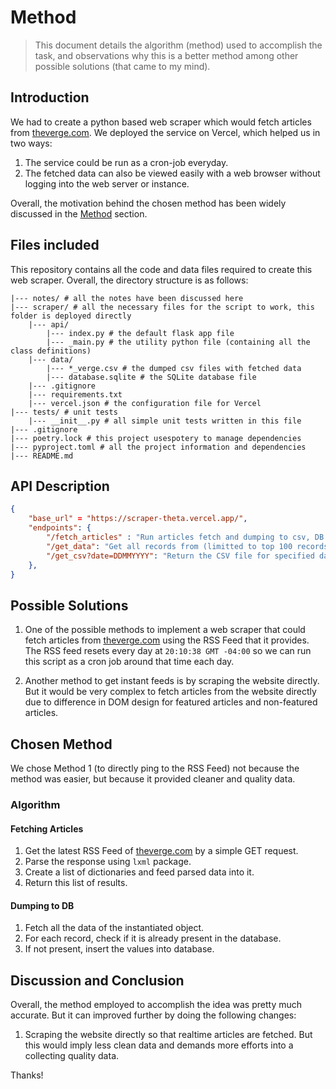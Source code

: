 # Method 
> This document details the algorithm (method) used to accomplish the task, and observations why this is a better method among other possible solutions (that came to my mind).

## Introduction
We had to create a python based web scraper which would fetch articles from [theverge.com](theverge.com). We deployed the service on Vercel, which helped us in two ways:
1. The service could be run as a cron-job everyday.
2. The fetched data can also be viewed easily with a web browser without logging into the web server or instance.

Overall, the motivation behind the chosen method has been widely discussed in the [Method](#chosen-method) section.

## Files included
This repository contains all the code and data files required to create this web scraper.
Overall, the directory structure is as follows:

```text
|--- notes/ # all the notes have been discussed here
|--- scraper/ # all the necessary files for the script to work, this folder is deployed directly
    |--- api/
        |--- index.py # the default flask app file
        |--- _main.py # the utility python file (containing all the class definitions)
    |--- data/
        |--- *_verge.csv # the dumped csv files with fetched data
        |--- database.sqlite # the SQLite database file
    |--- .gitignore
    |--- requirements.txt
    |--- vercel.json # the configuration file for Vercel
|--- tests/ # unit tests
    |--- __init__.py # all simple unit tests written in this file
|--- .gitignore
|--- poetry.lock # this project usespotery to manage dependencies
|--- pyproject.toml # all the project information and dependencies
|--- README.md
```

## API Description
```json
{
    "base_url" = "https://scraper-theta.vercel.app/",
    "endpoints": {
        "/fetch_articles" : "Run articles fetch and dumping to csv, DB.",
        "/get_data": "Get all records from (limitted to top 100 records to save bandwidth).",
        "/get_csv?date=DDMMYYYY": "Return the CSV file for specified date.",
    },
}
```

## Possible Solutions
1. One of the possible methods to implement a web scraper that could fetch articles from [theverge.com](theverge.com) using the RSS Feed that it provides. The RSS feed resets every day at `20:10:38 GMT -04:00` so we can run this script as a cron job around that time each day.

2. Another method to get instant feeds is by scraping the website directly. But it would be very complex to fetch articles from the website directly due to difference in DOM design for featured articles and non-featured articles.

## Chosen Method
We chose Method 1 (to directly ping to the RSS Feed) not because the method was easier, but because it provided cleaner and quality data. 

### Algorithm

#### Fetching Articles
1. Get the latest RSS Feed of [theverge.com](https://www.theverge.com/rss/index.xml) by a simple GET request.
2. Parse the response using `lxml` package.
3. Create a list of dictionaries and feed parsed data into it.
4. Return this list of results.

#### Dumping to DB
1. Fetch all the data of the instantiated object.
2. For each record, check if it is already present in the database.
3. If not present, insert the values into database.

## Discussion and Conclusion
Overall, the method employed to accomplish the idea was pretty much accurate. But it can improved further by doing the following changes:
1. Scraping the website directly so that realtime articles are fetched. But this would imply less clean data and demands more efforts into a collecting quality data.

Thanks!